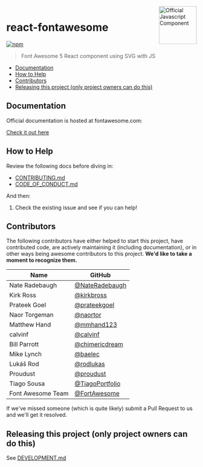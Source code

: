 <a href="https://fontawesome.com">
  <img align="right" width="100" height="100" alt="Official Javascript Component" src="https://img.fortawesome.com/349cfdf6/official-javascript-component.svg">
</a>

# react-fontawesome

[![npm](https://img.shields.io/npm/v/@fortawesome/react-fontawesome.svg?style=flat-square)](https://www.npmjs.com/package/@fortawesome/react-fontawesome)

> Font Awesome 5 React component using SVG with JS

<!-- toc -->

- [Documentation](#documentation)
- [How to Help](#how-to-help)
- [Contributors](#contributors)
- [Releasing this project (only project owners can do this)](#releasing-this-project-only-project-owners-can-do-this)

<!-- tocstop -->

## Documentation

Official documentation is hosted at fontawesome.com:

[Check it out here](https://fontawesome.com/v6/docs/web/use-with/react/)

## How to Help

Review the following docs before diving in:

- [CONTRIBUTING.md](CONTRIBUTING.md)
- [CODE_OF_CONDUCT.md](CODE_OF_CONDUCT.md)

And then:

1.  Check the existing issue and see if you can help!

## Contributors

The following contributors have either helped to start this project, have contributed
code, are actively maintaining it (including documentation), or in other ways
being awesome contributors to this project. **We'd like to take a moment to recognize them.**

| Name              | GitHub                                                    |
| ----------------- | --------------------------------------------------------- |
| Nate Radebaugh    | [@NateRadebaugh](https://github.com/NateRadebaugh)        |
| Kirk Ross         | [@kirkbross](https://github.com/kirkbross)                |
| Prateek Goel      | [@prateekgoel](https://github.com/prateekgoel)            |
| Naor Torgeman     | [@naortor](https://github.com/naortor)                    |
| Matthew Hand      | [@mmhand123](https://github.com/mmhand123)                |
| calvinf           | [@calvinf](https://github.com/calvinf)                    |
| Bill Parrott      | [@chimericdream](https://github.com/chimericdream)        |
| Mike Lynch        | [@baelec](https://github.com/baelec)                      |
| Lukáš Rod         | [@rodlukas](https://github.com/rodlukas)                  |
| Proudust          | [@proudust](https://github.com/proudust)                  |
| Tiago Sousa       | [@TiagoPortfolio](https://github.com/TiagoPortfolio)      |
| Font Awesome Team | [@FortAwesome](https://github.com/orgs/FortAwesome/people)|

If we've missed someone (which is quite likely) submit a Pull Request to us and we'll get it resolved.

## Releasing this project (only project owners can do this)

See [DEVELOPMENT.md](DEVELOPMENT.md#release)
